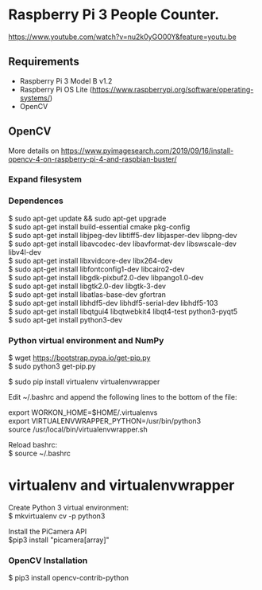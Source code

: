 # Raspberry Pi 3 People Counter.

https://www.youtube.com/watch?v=nu2k0yGO00Y&feature=youtu.be

## Requirements

* Raspberry Pi 3 Model B v1.2
* Raspberry Pi OS Lite (https://www.raspberrypi.org/software/operating-systems/)
* OpenCV

## OpenCV

More details on https://www.pyimagesearch.com/2019/09/16/install-opencv-4-on-raspberry-pi-4-and-raspbian-buster/  

### Expand filesystem

### Dependences

$ sudo apt-get update && sudo apt-get upgrade  
$ sudo apt-get install build-essential cmake pkg-config  
$ sudo apt-get install libjpeg-dev libtiff5-dev libjasper-dev libpng-dev  
$ sudo apt-get install libavcodec-dev libavformat-dev libswscale-dev libv4l-dev  
$ sudo apt-get install libxvidcore-dev libx264-dev  
$ sudo apt-get install libfontconfig1-dev libcairo2-dev  
$ sudo apt-get install libgdk-pixbuf2.0-dev libpango1.0-dev  
$ sudo apt-get install libgtk2.0-dev libgtk-3-dev  
$ sudo apt-get install libatlas-base-dev gfortran  
$ sudo apt-get install libhdf5-dev libhdf5-serial-dev libhdf5-103  
$ sudo apt-get install libqtgui4 libqtwebkit4 libqt4-test python3-pyqt5  
$ sudo apt-get install python3-dev

### Python virtual environment and NumPy

$ wget https://bootstrap.pypa.io/get-pip.py  
$ sudo python3 get-pip.py  

$ sudo pip install virtualenv virtualenvwrapper  

Edit ~/.bashrc and append the following lines to the bottom of the file:  

export WORKON_HOME=$HOME/.virtualenvs  
export VIRTUALENVWRAPPER_PYTHON=/usr/bin/python3  
source /usr/local/bin/virtualenvwrapper.sh  

Reload bashrc:  
$ source ~/.bashrc  

# virtualenv and virtualenvwrapper
Create Python 3 virtual environment:  
$ mkvirtualenv cv -p python3  

Install the PiCamera API  
$pip3 install "picamera[array]"  

### OpenCV Installation

$ pip3 install opencv-contrib-python
